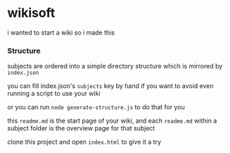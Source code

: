 # wikisoft

i wanted to start a wiki so i made this

### Structure
subjects are ordered into a simple directory structure which is mirrored by `index.json`

you can fill index.json's `subjects` key by hand if you want to avoid even running a script to use your wiki

or you can run `node generate-structure.js` to do that for you

this `readme.md` is the start page of your wiki, and each `readme.md` within a subject folder is the overview page for
that subject

clone this project and open `index.html` to give it a try
